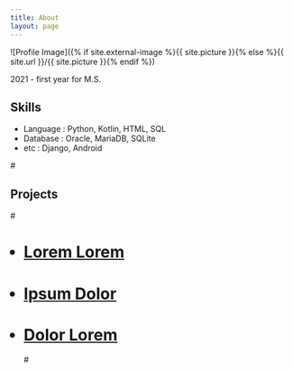 ```yaml
---
title: About
layout: page
---
```

![Profile Image]({% if site.external-image %}{{ site.picture }}{% else %}{{ site.url }}/{{ site.picture }}{% endif %})

<p>2021 - first year for M.S. </p>



<h2>Skills</h2>

<ul class="skill-list">
	<li>Language : Python, Kotlin, HTML, SQL</li>
	<li>Database : Oracle, MariaDB, SQLite</li>
	<li>etc : Django, Android</li>
</ul>

#<h2>Projects</h2>

#<ul>
#	<li><a href="https://github.com/">Lorem Lorem</a></li>
#	<li><a href="https://github.com/">Ipsum Dolor</a></li>
#	<li><a href="https://github.com/">Dolor Lorem</a></li>
#</ul>
